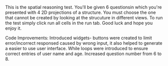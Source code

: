 This is the spatial reasoning test. You'll be given 6 questionsin which you're presented with 4 2D projections of a structure.
You must choose the one that cannot be created by looking at the strucuture in different views.
To run the test simply click run all cells in the run tab.
Good luck and hope you enjoy it.

Code Improvements:
Introduced widgets- buttons were created to limit error/incorrect responsed caused by wrong input, it also helped to generate a easier to use user interface. 
While loops were introduced to ensure correct entries of user name and age.
Increased question number from 6 to 8.
